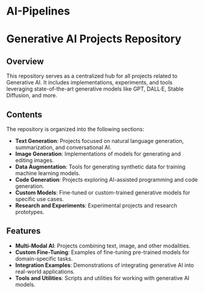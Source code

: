 # AI-Pipelines


# Generative AI Projects Repository

## Overview
This repository serves as a centralized hub for all projects related to Generative AI. It includes implementations, experiments, and tools leveraging state-of-the-art generative models like GPT, DALL·E, Stable Diffusion, and more.

## Contents
The repository is organized into the following sections:

- **Text Generation**: Projects focused on natural language generation, summarization, and conversational AI.
- **Image Generation**: Implementations of models for generating and editing images.
- **Data Augmentation**: Tools for generating synthetic data for training machine learning models.
- **Code Generation**: Projects exploring AI-assisted programming and code generation.
- **Custom Models**: Fine-tuned or custom-trained generative models for specific use cases.
- **Research and Experiments**: Experimental projects and research prototypes.

## Features
- **Multi-Modal AI**: Projects combining text, image, and other modalities.
- **Custom Fine-Tuning**: Examples of fine-tuning pre-trained models for domain-specific tasks.
- **Integration Examples**: Demonstrations of integrating generative AI into real-world applications.
- **Tools and Utilities**: Scripts and utilities for working with generative AI models.

